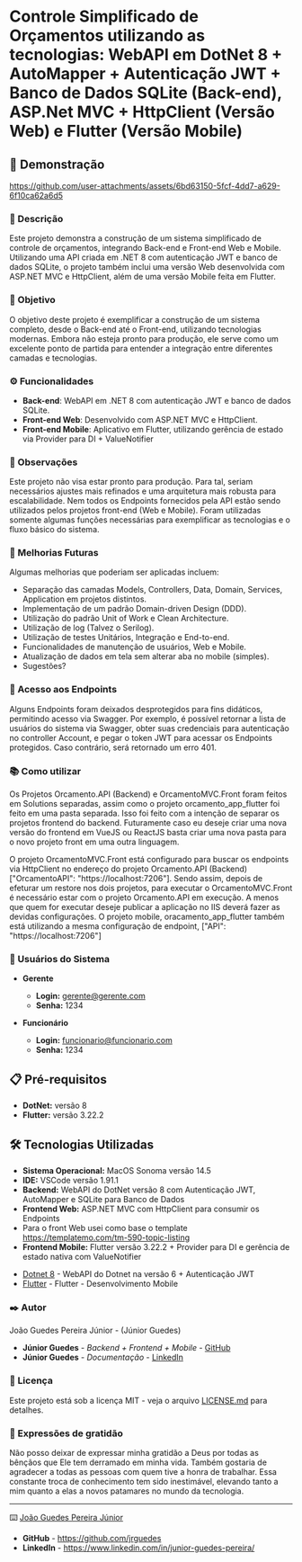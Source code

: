 # Controle Simplificado de Orçamentos utilizando as tecnologias: WebAPI em DotNet 8 + AutoMapper + Autenticação JWT + Banco de Dados SQLite (Back-end), ASP.Net MVC + HttpClient (Versão Web) e Flutter (Versão Mobile)

## 🎥 Demonstração

https://github.com/user-attachments/assets/6bd63150-5fcf-4dd7-a629-6f10ca62a6d5


### 📝 Descrição

Este projeto demonstra a construção de um sistema simplificado de controle de orçamentos, integrando Back-end e Front-end Web e Mobile. Utilizando uma API criada em .NET 8 com autenticação JWT e banco de dados SQLite, o projeto também inclui uma versão Web desenvolvida com ASP.NET MVC e HttpClient, além de uma versão Mobile feita em Flutter.

### 🎯 Objetivo

O objetivo deste projeto é exemplificar a construção de um sistema completo, desde o Back-end até o Front-end, utilizando tecnologias modernas. Embora não esteja pronto para produção, ele serve como um excelente ponto de partida para entender a integração entre diferentes camadas e tecnologias.

### ⚙️ Funcionalidades

- **Back-end**: WebAPI em .NET 8 com autenticação JWT e banco de dados SQLite.
- **Front-end Web**: Desenvolvido com ASP.NET MVC e HttpClient.
- **Front-end Mobile**: Aplicativo em Flutter, utilizando gerência de estado via Provider para DI + ValueNotifier

### 📌  Observações

Este projeto não visa estar pronto para produção. Para tal, seriam necessários ajustes mais refinados e uma arquitetura mais robusta para escalabilidade. Nem todos os Endpoints fornecidos pela API estão sendo utilizados pelos projetos front-end (Web e Mobile). Foram utilizadas somente algumas funções necessárias para exemplificar as tecnologias e o fluxo básico do sistema.

### 🚀 Melhorias Futuras

Algumas melhorias que poderiam ser aplicadas incluem:
- Separação das camadas Models, Controllers, Data, Domain, Services, Application em projetos distintos.
- Implementação de um padrão Domain-driven Design (DDD).
- Utilização do padrão Unit of Work e Clean Architecture.
- Utilização de log (Talvez o Serilog).
- Utilização de testes Unitários, Integração e End-to-end.
- Funcionalidades de manutenção de usuários, Web e Mobile.
- Atualização de dados em tela sem alterar aba no mobile (simples).
- Sugestões?

### 🔗 Acesso aos Endpoints

Alguns Endpoints foram deixados desprotegidos para fins didáticos, permitindo acesso via Swagger. Por exemplo, é possível retornar a lista de usuários do sistema via Swagger, obter suas credenciais para autenticação no controller Account, e pegar o token JWT para acessar os Endpoints protegidos. Caso contrário, será retornado um erro 401.


### 📚 Como utilizar

Os Projetos Orcamento.API (Backend) e OrcamentoMVC.Front foram feitos em Solutions separadas, assim como o projeto orcamento_app_flutter foi feito em uma pasta separada.
Isso foi feito com a intenção de separar os projetos frontend do backend. Futuramente caso eu deseje criar uma nova versão do frontend em VueJS ou ReactJS basta criar uma nova pasta para o novo projeto front em uma outra linguagem.

O projeto OrcamentoMVC.Front está configurado para buscar os endpoints via HttpClient no endereço do projeto Orcamento.API (Backend) ["OrcamentoAPI": "https://localhost:7206"].
Sendo assim, depois de efeturar um restore nos dois projetos, para executar o OrcamentoMVC.Front é necessário estar com o projeto Orcamento.API em execução. A menos que quem for executar deseje publicar a aplicação no IIS deverá fazer as devidas configurações.
O projeto mobile, oracamento_app_flutter também está utilizando a mesma configuração de endpoint, ["API": "https://localhost:7206"]


### 👥 Usuários do Sistema

- **Gerente**
  - **Login:** gerente@gerente.com
  - **Senha:** 1234

- **Funcionário**
  - **Login:** funcionario@funcionario.com
  - **Senha:** 1234

## 📋 Pré-requisitos

- **DotNet:** versão 8
- **Flutter:** versão 3.22.2

## 🛠️ Tecnologias Utilizadas

- **Sistema Operacional:** MacOS Sonoma versão 14.5
- **IDE:** VSCode versão 1.91.1
- **Backend:** WebAPI do DotNet versão 8 com Autenticação JWT, AutoMapper e SQLite para Banco de Dados
- **Frontend Web:** ASP.NET MVC com HttpClient para consumir os Endpoints
- Para o front Web usei como base o template https://templatemo.com/tm-590-topic-listing
- **Frontend Mobile:** Flutter versão 3.22.2 + Provider para DI e gerência de estado nativa com ValueNotifier


* [Dotnet 8](https://dotnet.microsoft.com/en-us/download/dotnet/8.0) - WebAPI do Dotnet na versão 6 + Autenticação JWT
* [Flutter](https://flutter.dev/) - Flutter - Desenvolvimento Mobile

### ✒️ Autor

João Guedes Pereira Júnior - (Júnior Guedes)

* **Júnior Guedes** - *Backend + Frontend + Mobile* - [GitHub](https://github.com/jrguedes)
* **Júnior Guedes** - *Documentação* - [LinkedIn](https://www.linkedin.com/in/junior-guedes-pereira/)


### 📄 Licença

Este projeto está sob a licença MIT - veja o arquivo [LICENSE.md](https://github.com/git/git-scm.com/blob/main/MIT-LICENSE.txt) para detalhes.

### 🎁 Expressões de gratidão

Não posso deixar de expressar minha gratidão a Deus por todas as bênçãos que Ele tem derramado em minha vida. Também gostaria de agradecer a todas as pessoas com quem tive a honra de trabalhar. Essa constante troca de conhecimento tem sido inestimável, elevando tanto a mim quanto a elas a novos patamares no mundo da tecnologia.


---
⌨️ [João Guedes Pereira Júnior](https://www.linkedin.com/in/junior-guedes-pereira/) 

* **GitHub** - https://github.com/jrguedes
* **LinkedIn** - https://www.linkedin.com/in/junior-guedes-pereira/
